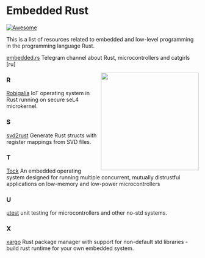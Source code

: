 # Embedded Rust

[![Awesome](https://awesome.re/badge.svg)](https://awesome.re)

This is a list of resources related to embedded and low-level programming in the programming language Rust.

[embedded.rs](https://t.me/embedded_rs) Telegram channel about Rust, microcontrollers and catgirls [ru]

[<img src="https://rawgit.com/berkus/awesome-embedded-rust/master/rust-embedded-logo-256x256.png" align="right" width="256">](http://www.rust-embedded.org)

### R

[Robigalia](https://robigalia.org) IoT operating system in Rust running on secure seL4 microkernel.

### S

[svd2rust](https://github.com/japaric/svd2rust) Generate Rust structs with register mappings from SVD files.

### T

[Tock](https://www.tockos.org) An embedded operating system designed for running multiple concurrent, mutually distrustful applications on low-memory and low-power microcontrollers

### U

[μtest](https://github.com/japaric/utest) unit testing for microcontrollers and other no-std systems.

### X

[xargo](https://github.com/japaric/xargo) Rust package manager with support for non-default std libraries - build rust runtime for your own embedded system.